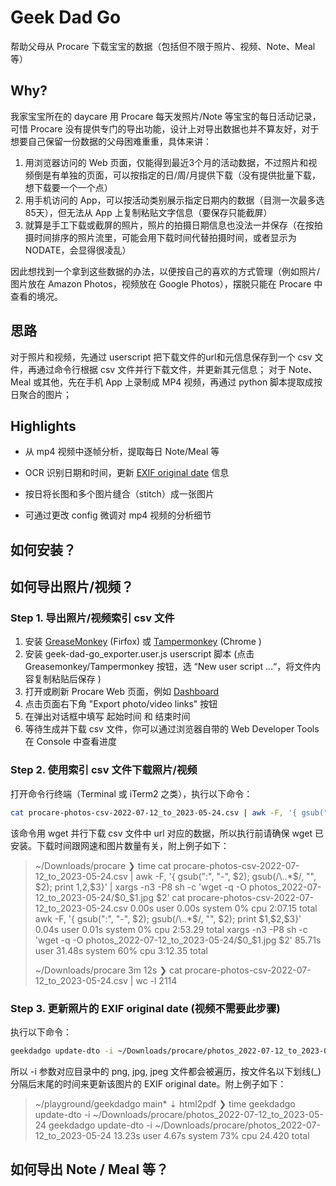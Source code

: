 # Geek Dad Go

帮助父母从 Procare 下载宝宝的数据（包括但不限于照片、视频、Note、Meal等）

## Why?

我家宝宝所在的 daycare 用 Procare 每天发照片/Note 等宝宝的每日活动记录，可惜 Procare 没有提供专门的导出功能，设计上对导出数据也并不算友好，对于想要自己保留一份数据的父母困难重重，具体来讲：
1. 用浏览器访问的 Web 页面，仅能得到最近3个月的活动数据，不过照片和视频倒是有单独的页面，可以按指定的日/周/月提供下载（没有提供批量下载，想下载要一个一个点）
2. 用手机访问的 App，可以按活动类别展示指定日期内的数据（目测一次最多选85天），但无法从 App 上复制粘贴文字信息（要保存只能截屏）
3. 就算是手工下载或截屏的照片，照片的拍摄日期信息也没法一并保存（在按拍摄时间排序的照片流里，可能会用下载时间代替拍摄时间，或者显示为 NODATE，会显得很凌乱）

因此想找到一个拿到这些数据的办法，以便按自己的喜欢的方式管理（例如照片/图片放在 Amazon Photos，视频放在 Google Photos），摆脱只能在 Procare 中查看的境况。

## 思路

对于照片和视频，先通过 userscript 把下载文件的url和元信息保存到一个 csv 文件，再通过命令行根据 csv 文件并行下载文件，并更新其元信息；
对于 Note、Meal 或其他，先在手机 App 上录制成 MP4 视频，再通过 python 脚本提取成按日聚合的图片；

## Highlights

- 从 mp4 视频中逐帧分析，提取每日 Note/Meal 等

- OCR 识别日期和时间，更新 [EXIF original date](https://www.awaresystems.be/imaging/tiff/tifftags/privateifd/exif/datetimeoriginal.html) 信息

- 按日将长图和多个图片缝合（stitch）成一张图片

- 可通过更改 config 微调对 mp4 视频的分析细节

## 如何安装？

## 如何导出照片/视频？

### Step 1. 导出照片/视频索引 csv 文件

1. 安装 [GreaseMonkey](https://addons.mozilla.org/en-US/firefox/addon/greasemonkey/) (Firfox) 或 [Tampermonkey](https://chrome.google.com/webstore/detail/tampermonkey/dhdgffkkebhmkfjojejmpbldmpobfkfo) (Chrome )
2. 安装 geek-dad-go_exporter.user.js userscript 脚本 (点击 Greasemonkey/Tampermonkey 按钮，选 “New user script ...“，将文件内容复制粘贴后保存 )
3. 打开或刷新 Procare Web 页面，例如 [Dashboard](https://schools.procareconnect.com/dashboard)
4. 点击页面右下角 "Export photo/video links" 按钮
5. 在弹出对话框中填写 起始时间 和 结束时间
6. 等待生成并下载 csv 文件，你可以通过浏览器自带的 Web Developer Tools 在 Console 中查看进度

### Step 2. 使用索引 csv 文件下载照片/视频

打开命令行终端（Terminal 或 iTerm2 之类），执行以下命令：

``` bash
cat procare-photos-csv-2022-07-12_to_2023-05-24.csv | awk -F, '{ gsub(":", "-", $2); gsub(/\..*$/, "", $2); print $1,$2,$3}' | xargs -n3 -P8 sh -c 'wget -q -O photos_2022-07-12_to_2023-05-24/$0_$1.jpg $2'
```
该命令用 wget 并行下载 csv 文件中 url 对应的数据，所以执行前请确保 wget 已安装。下载时间跟网速和图片数量有关，附上例子如下：

> ~/Downloads/procare
> ❯ time cat procare-photos-csv-2022-07-12_to_2023-05-24.csv | awk -F, '{ gsub(":", "-", $2); gsub(/\..*$/, "", $2); print $1,$2,$3}' | xargs -n3 -P8 sh -c 'wget -q -O photos_2022-07-12_to_2023-05-24/$0_$1.jpg $2'
> cat procare-photos-csv-2022-07-12_to_2023-05-24.csv  0.00s user 0.00s system 0% cpu 2:07.15 total
> awk -F, '{ gsub(":", "-", $2); gsub(/\..*$/, "", $2); print $1,$2,$3}'  0.04s user 0.01s system 0% cpu 2:53.29 total
> xargs -n3 -P8 sh -c 'wget -q -O photos_2022-07-12_to_2023-05-24/$0_$1.jpg $2'  85.71s user 31.48s system 60% cpu 3:12.35 total
> 
> ~/Downloads/procare 3m 12s
> ❯ cat procare-photos-csv-2022-07-12_to_2023-05-24.csv | wc -l
>     2114

### Step 3. 更新照片的 EXIF original date (视频不需要此步骤)

执行以下命令：

``` bash
geekdadgo update-dto -i ~/Downloads/procare/photos_2022-07-12_to_2023-05-24
```
所以 -i 参数对应目录中的 png, jpg, jpeg 文件都会被遍历，按文件名以下划线(_)分隔后末尾的时间来更新该图片的 EXIF original date。附上例子如下：

> ~/playground/geekdadgo main* ⇣
> html2pdf ❯ time geekdadgo update-dto -i ~/Downloads/procare/photos_2022-07-12_to_2023-05-24
> geekdadgo update-dto -i ~/Downloads/procare/photos_2022-07-12_to_2023-05-24  13.23s user 4.67s system 73% cpu 24.420 total

## 如何导出 Note / Meal 等？
